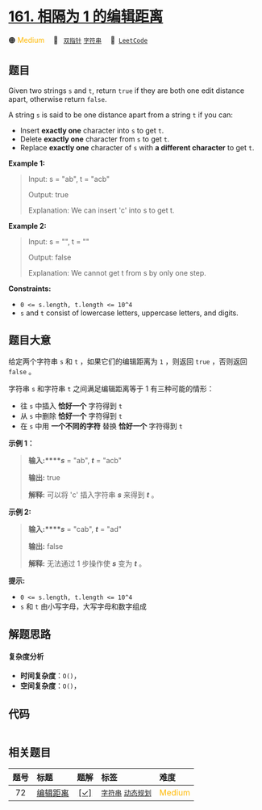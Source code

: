 # [161. 相隔为 1 的编辑距离](https://leetcode.com/problems/one-edit-distance)

🟠 <font color=#ffb800>Medium</font>&emsp; 🔖&ensp; [`双指针`](/tag/two-pointers.md) [`字符串`](/tag/string.md)&emsp; 🔗&ensp;[`LeetCode`](https://leetcode.com/problems/one-edit-distance)

## 题目

Given two strings `s` and `t`, return `true` if they are both one edit
distance apart, otherwise return `false`.

A string `s` is said to be one distance apart from a string `t` if you can:

  * Insert **exactly one** character into `s` to get `t`.
  * Delete **exactly one** character from `s` to get `t`.
  * Replace **exactly one** character of `s` with **a different character** to get `t`.



**Example 1:**

> Input: s = "ab", t = "acb"
> 
> Output: true
> 
> Explanation: We can insert 'c' into s to get t.

**Example 2:**

> Input: s = "", t = ""
> 
> Output: false
> 
> Explanation: We cannot get t from s by only one step.

**Constraints:**

  * `0 <= s.length, t.length <= 10^4`
  * `s` and `t` consist of lowercase letters, uppercase letters, and digits.


## 题目大意

给定两个字符串 `s` 和 `t` ，如果它们的编辑距离为 `1` ，则返回 `true` ，否则返回 `false` 。

字符串 `s` 和字符串 `t` 之间满足编辑距离等于 1 有三种可能的情形：

  * 往 `s` 中插入 **恰好一个** 字符得到 `t`
  * 从 `s` 中删除 **恰好一个** 字符得到 `t`
  * 在 `s` 中用 **一个不同的字符** 替换 **恰好一个** 字符得到 `t`



**示例 1：**

> 
> 
> 
> 
> 
> **输入:****_s_** = "ab", **_t_** = "acb"
> 
> **输出:** true
> 
> **解释:** 可以将 'c' 插入字符串 **_s_**  来得到 _**t**_ 。
> 
> 

**示例 2:**

> 
> 
> 
> 
> 
> **输入:****_s_** = "cab", **_t_** = "ad"
> 
> **输出:** false
> 
> **解释:** 无法通过 1 步操作使 _**s**_ 变为 _**t**_ 。



**提示:**

  * `0 <= s.length, t.length <= 10^4`
  * `s` 和 `t` 由小写字母，大写字母和数字组成


## 解题思路

#### 复杂度分析

- **时间复杂度**：`O()`，
- **空间复杂度**：`O()`，

## 代码

```javascript

```

## 相关题目

<!-- prettier-ignore -->
| 题号 | 标题 | 题解 | 标签 | 难度 |
| :------: | :------ | :------: | :------ | :------ |
| 72 | [编辑距离](https://leetcode.com/problems/edit-distance) | [[✓]](/problem/0072.md) |  [`字符串`](/tag/string.md) [`动态规划`](/tag/dynamic-programming.md) | <font color=#ffb800>Medium</font> |